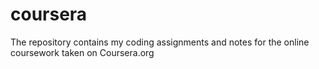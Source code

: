 # coursera
The repository contains my coding assignments and notes for the online coursework taken on Coursera.org
